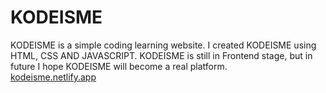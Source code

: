 # KODEISME
KODEISME is a simple coding learning website. I created KODEISME using HTML, CSS AND JAVASCRIPT. KODEISME is still in Frontend stage, but in future I hope KODEISME will become a real platform.<br>
<a href="https://kodeisme.netlify.app/">kodeisme.netlify.app</a>
